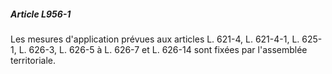 ##### Article L956-1

Les mesures d'application prévues aux articles L. 621-4, L. 621-4-1,
L. 625-1, L. 626-3, L. 626-5 à L. 626-7 et L. 626-14 sont fixées par l'assemblée territoriale.

